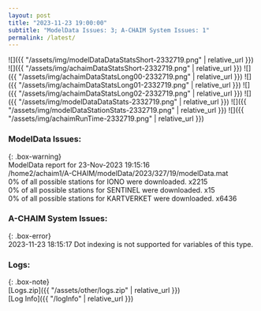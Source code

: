 ```yaml
---
layout: post
title: "2023-11-23 19:00:00"
subtitle: "ModelData Issues: 3; A-CHAIM System Issues: 1"
permalink: /latest/
---
```


![]({{ "/assets/img/modelDataDataStatsShort-2332719.png" | relative_url }})
![]({{ "/assets/img/achaimDataStatsShort-2332719.png" | relative_url }})
![]({{ "/assets/img/achaimDataStatsLong00-2332719.png" | relative_url }})
![]({{ "/assets/img/achaimDataStatsLong01-2332719.png" | relative_url }})
![]({{ "/assets/img/achaimDataStatsLong02-2332719.png" | relative_url }})
![]({{ "/assets/img/modelDataDataStats-2332719.png" | relative_url }})
![]({{ "/assets/img/modelDataStationStats-2332719.png" | relative_url }})
![]({{ "/assets/img/achaimRunTime-2332719.png" | relative_url }})


### ModelData Issues:  
  
{: .box-warning}  
 ModelData report for 23-Nov-2023 19:15:16   
 /home2/achaim1/A-CHAIM/modelData/2023/327/19/modelData.mat   
 0% of all possible stations for IONO were downloaded. x2215   
 0% of all possible stations for SENTINEL were downloaded. x15   
 0% of all possible stations for KARTVERKET were downloaded. x6436   
  
### A-CHAIM System Issues:  
  
{: .box-error}  
2023-11-23 18:15:17 Dot indexing is not supported for variables of this type.  

### Logs:  
  
{: .box-note}  
[Logs.zip]({{ "/assets/other/logs.zip" | relative_url }})  
[Log Info]({{ "/logInfo" | relative_url }})  

